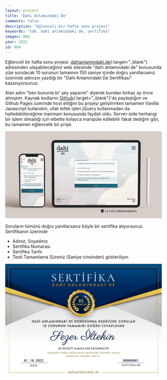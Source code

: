 ```yaml
---
layout: project
title: "Dahi Anlamındaki De"
comments: false
description: "Eğlenceli bir hafta sonu projesi"
keywords: "tdk, dahi anlamındaki de, sertifika"
images: 004
year: 2022
id: 004
---
```


Eğlenceli bir hafta sonu projesi. [dahianlamindaki.de](https://dahianlamindaki.de){:target="_blank"} adresinden ulaşabileceğiniz web sitesinde "dahi anlamındaki de" konusunda size sorulacak 10 sorunun tamamını 150 saniye içinde doğru yanıtlarsanız üzerinde adınızın yazdığı bir "Dahi Anlamındaki De Sertifikası" kazanıyorsunuz. 

Alan adını "ben bununla bi' şey yaparım" diyerek bundan birkaç ay önce almıştım. Kaynak kodlarını [Github](https://github.com/iltekin/dahi-anlamindaki-de){:target="_blank"}'da paylaştığım ve Github Pages üzerinde host ettiğim bu projeyi geliştirirken tamamen Vanilla Javascript kullandım, ufak tefek işleri jQuery kullanmadan da halledebileceğime inanmam konusunda faydalı oldu. Server-side herhangi bir işlem olmadığı için elbette kolayca manipüle edilebilir fakat dediğim gibi, bu tamamen eğlencelik bir proje.


![001](/assets/images/projects/004/001.jpg)

Soruların tümünü doğru yanıtlarsanız böyle bir sertifika alıyorsunuz. Sertifikanın üzerinde
- Adınız, Soyadınız
- Sertifika Numarası
- Sertifika Tarihi
- Testi Tamamlama Süreniz (Saniye cinsinden) gösteriliyor.

![002](/assets/images/projects/004/002.jpg)
